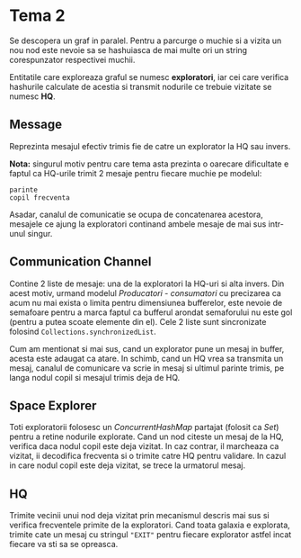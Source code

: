 # Tema 2
Se descopera un graf in paralel. Pentru a parcurge o muchie si a vizita un nou
nod este nevoie sa se hashuiasca de mai multe ori un string corespunzator
respectivei muchii.

Entitatile care exploreaza graful se numesc **exploratori**, iar cei care
verifica hashurile calculate de acestia si transmit nodurile ce trebuie vizitate
se numesc **HQ**.

## Message
Reprezinta mesajul efectiv trimis fie de catre un explorator la HQ sau invers.

**Nota:** singurul motiv pentru care tema asta prezinta o oarecare dificultate e
faptul ca HQ-urile trimit 2 mesaje pentru fiecare muchie pe modelul:

```
parinte
copil frecventa
```
Asadar, canalul de comunicatie se ocupa de concatenarea acestora, mesajele ce
ajung la exploratori continand ambele mesaje de mai sus intr-unul singur.

## Communication Channel
Contine 2 liste de mesaje: una de la exploratori la HQ-uri si alta invers.
Din acest motiv, urmand modelul *Producatori - consumatori* cu precizarea ca
acum nu mai exista o limita pentru dimensiunea bufferelor, este nevoie de
semafoare pentru a marca faptul ca bufferul arondat semaforului nu este gol
(pentru a putea scoate elemente din el). Cele 2 liste sunt sincronizate folosind
`Collections.synchronizedList`.

Cum am mentionat si mai sus, cand un explorator pune un mesaj in buffer, acesta
este adaugat ca atare. In schimb, cand un HQ vrea sa transmita un mesaj,
canalul de comunicare va scrie in mesaj si ultimul parinte trimis, pe langa
nodul copil si mesajul trimis deja de HQ.

## Space Explorer
Toti exploratorii folosesc un *ConcurrentHashMap* partajat (folosit ca *Set*)
pentru a retine nodurile explorate. Cand un  nod citeste un mesaj de la HQ, 
verifica daca nodul copil este deja vizitat. In caz contrar, il marcheaza ca
vizitat, ii decodifica frecventa si o trimite catre HQ pentru validare. In cazul
in care nodul copil este deja vizitat, se trece la urmatorul mesaj.

## HQ
Trimite vecinii unui nod deja vizitat prin mecanismul descris mai sus si
verifica frecventele primite de la exploratori. Cand toata galaxia e explorata,
trimite cate un mesaj cu stringul `"EXIT"` pentru fiecare explorator astfel
incat fiecare va sti sa se opreasca.